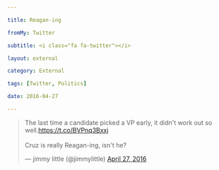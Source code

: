 ```yaml
---

title: Reagan-ing

fromMy: Twitter

subtitle: <i class="fa fa-twitter"></i>

layout: external

category: External

tags: [Twitter, Politics]

date: 2016-04-27

---
```


<blockquote class="twitter-tweet tw-align-center" data-lang="en"><p lang="en" dir="ltr">The last time a candidate picked a VP early, it didn&#39;t work out so well.<a href="https://t.co/BVPnq3Bxxj">https://t.co/BVPnq3Bxxj</a><br><br>Cruz is really Reagan-ing, isn&#39;t he?</p>&mdash; jimmy little (@jimmylittle) <a href="https://twitter.com/jimmylittle/status/725415887520550912">April 27, 2016</a></blockquote> <script async src="//platform.twitter.com/widgets.js" charset="utf-8"></script>
